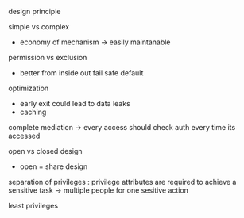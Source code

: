 design principle 

simple vs complex 
+ economy of mechanism -> easily maintanable

permission vs exclusion 
+ better from inside out 
fail safe default 

optimization 
+ early exit could lead to data leaks 
+ caching

complete mediation -> every access should check auth every time its accessed 

open vs closed design 
+ open = share design

separation of privileges : privilege attributes are required to achieve a sensitive task -> multiple people for one sesitive action 

least privileges 

